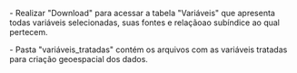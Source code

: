 <p>- Realizar "Download" para acessar a tabela "Variáveis" que apresenta todas variáveis selecionadas, suas fontes e relaçãoao subíndice ao qual pertecem.</p>
<p>- Pasta "variáveis_tratadas" contém os arquivos com as variáveis tratadas para criação geoespacial dos dados.</p>
